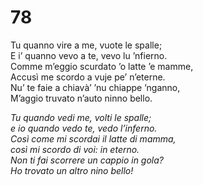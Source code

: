 # 78

Tu quanno vire a me, vuote le spalle;  
E i’ quanno vevo a te, vevo lu ’nfierno.  
Comme m’eggio scurdato ’o latte ’e mamme,  
Accusì me scordo a vuje pe’ n’eterne.  
Nu’ te faie a chiavà’ ’nu chiappe ’nganno,  
M’aggio truvato n’auto ninno bello.

*Tu quando vedi me, volti le spalle;  
e io quando vedo te, vedo l’inferno.  
Così come mi scordai il latte di mamma,  
così mi scordo di voi: in eterno.  
Non ti fai scorrere un cappio in gola?  
Ho trovato un altro nino bello!*


